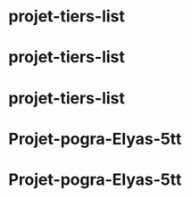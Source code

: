 # projet-tiers-list
# projet-tiers-list
# projet-tiers-list
# Projet-pogra-Elyas-5tt
# Projet-pogra-Elyas-5tt
